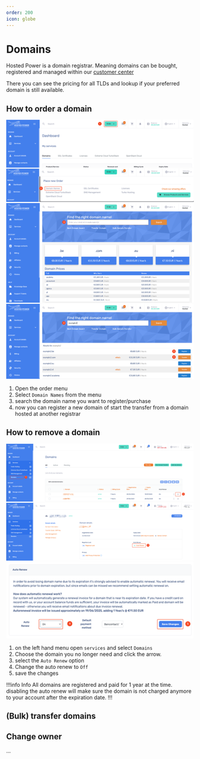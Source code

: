 ```yaml
---
order: 200
icon: globe
---
```


# Domains

Hosted Power is a domain registrar. Meaning domains can be bought, registered and managed 
within our [customer center](https://portal.hosted-power.com/checkdomain/domain-registration/)

There you can see the pricing for all TLDs and lookup if your preferred domain is still available.

## How to order a domain

![TurboStackNewDomain](../img/customercenter/domains/cc_domain1.png)
![TurboStackNewDomain](../img/customercenter/domains/cc_domain2.png)
![TurboStackNewDomain](../img/customercenter/domains/cc_domain3.png)
![TurboStackNewDomain](../img/customercenter/domains/cc_domain4.png)

1. Open the order menu
2. Select `Domain Names` from the menu
3. search the domain name you want to register/purchase
4. now you can register a new domain of start the transfer from a domain hosted at another registrar

## How to remove a domain

![TurboStackNewDomain](../img/customercenter/domains/cc_domain5.png)
![TurboStackNewDomain](../img/customercenter/domains/cc_domain6.png)
![TurboStackNewDomain](../img/customercenter/domains/cc_domain7.png)

1. on the left hand menu open `services` and select `Domains`
2. Choose the domain you no longer need and click the arrow.
3. select the `Auto Renew` option
4. Change the auto renew to `Off`
5. save the changes

!!!info Info
All domains are registered and paid for 1 year at the time.
disabling the auto renew will make sure the domain is not charged anymore to your account
after the expiration date.
!!!


## (Bulk) transfer domains

## Change owner

...
